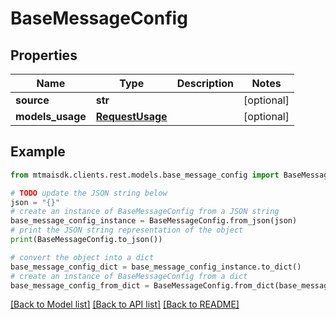 # BaseMessageConfig


## Properties

Name | Type | Description | Notes
------------ | ------------- | ------------- | -------------
**source** | **str** |  | [optional] 
**models_usage** | [**RequestUsage**](RequestUsage.md) |  | [optional] 

## Example

```python
from mtmaisdk.clients.rest.models.base_message_config import BaseMessageConfig

# TODO update the JSON string below
json = "{}"
# create an instance of BaseMessageConfig from a JSON string
base_message_config_instance = BaseMessageConfig.from_json(json)
# print the JSON string representation of the object
print(BaseMessageConfig.to_json())

# convert the object into a dict
base_message_config_dict = base_message_config_instance.to_dict()
# create an instance of BaseMessageConfig from a dict
base_message_config_from_dict = BaseMessageConfig.from_dict(base_message_config_dict)
```
[[Back to Model list]](../README.md#documentation-for-models) [[Back to API list]](../README.md#documentation-for-api-endpoints) [[Back to README]](../README.md)


